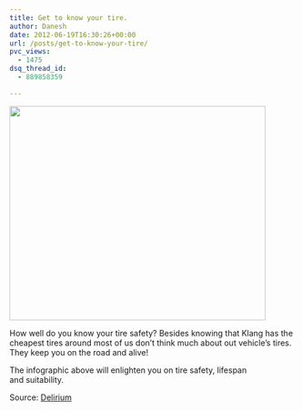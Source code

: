 ```yaml
---
title: Get to know your tire.
author: Danesh
date: 2012-06-19T16:30:26+00:00
url: /posts/get-to-know-your-tire/
pvc_views:
  - 1475
dsq_thread_id:
  - 889858359

---
```

<a href="/posts/get-to-know-your-tire/534365_3761600191933_988549557_n/" rel="attachment wp-att-2530"><img loading="lazy" class="alignnone size-medium wp-image-2530" title="534365_3761600191933_988549557_n" src="/wp-content/uploads/2012/06/534365_3761600191933_988549557_n-450x377.jpg" alt="" width="450" height="377" srcset="/wp-content/uploads/2012/06/534365_3761600191933_988549557_n-450x377.jpg 450w, /wp-content/uploads/2012/06/534365_3761600191933_988549557_n.jpg 960w" sizes="(max-width: 450px) 100vw, 450px" /></a>

How well do you know your tire safety? Besides knowing that Klang has the cheapest tires around most of us don&#8217;t think much about out vehicle&#8217;s tires. They keep you on the road and alive!

The infographic above will enlighten you on tire safety, lifespan and suitability.

Source: [Delirium][1]

&nbsp;

 [1]: http://www.abinesh.com/delirium/posts/understanding-your-tyre/